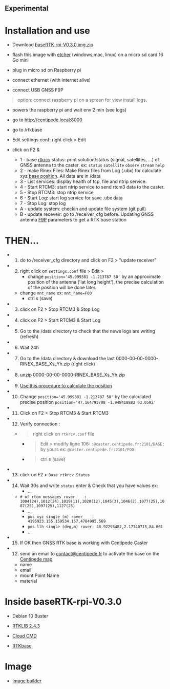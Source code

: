 ## Experimental

# Installation and use

* Download [baseRTK-rpi-V0.3.0.img.zip](https://github.com/jancelin/rtkbase/releases/download/baseRTK-rpi-V0.3.0/baseRTK-rpi-V0.3.0.img.zip)

* flash this image with [etcher](https://www.google.com/search?client=firefox-b-1-d&q=etcher)  (windows,mac, linux) on a micro sd card 16 Go mini

* plug in micro sd on Raspberry pi

* connect ethernet (with internet alive)

* connect USB GNSS F9P 

> option: connect raspberry pi on a screen for view install logs.

* powers the raspberry pi and wait env 2 min (see logs)

* go to http://centipede.local:8000

* go to /rtkbase

* Edit settings.conf: right click > Edit 

* click on F2 &
    - 1 - base [rtkrcv](https://manpages.debian.org/unstable/rtklib/rtkrcv.1.en.html) status: print solution/status (signal, satellites, ...) of GNSS antenna to the caster. ex: ```status``` ```satellite``` ```observ``` ```stream``` ```help```
    - 2 - make Rinex Files: Make Rinex files from Log (.ubx) for calculate xyz [base position](http://rgp.ign.fr/SERVICES/calcul_online.php). All data are in /data
    - 3 - List services: display health of tcp, file and ntrip service.
    - 4 - Start RTCM3: start ntrip service to send rtcm3 data to the caster. 
    - 5 - Stop RTCM3: stop ntrip service
    - 6 - Start Log: start log service for save .ubx data
    - 7 - Stop Log: stop log
    - A - update system: checkin and update file system (git pull)
    - B - update receveir: go to /receiver_cfg before. Updating GNSS antenna [F9P](https://github.com/jancelin/rtkbase/blob/master/receiver_cfg/U-Blox_ZED-F9P_config_info.txt) parameters to get a RTK base station 

# THEN...

* 1. do to /receiver_cfg directory and click on F2 > "update receiver"

* 2. right click on ```settings.conf``` file > Edit > 
        - change ```position='45.999381 -1.213787 50'``` by an approximate position of the antenna ('lat long height'), the precise calculation of the position will be done later.
	- change ```mnt_name``` ex: ```mnt_name=FOO```
        - ctrl s (save)
* 3. click on F2 > Stop RTCM3 & Stop Log

* 4. click on F2 > Start RTCM3 & Start Log

* 5. Go to the /data directory to check that the news logs are writing (refresh)

* 6. Wait 24h

* 7. Go to the /data directory & download the last 0000-00-00-0000-RINEX_BASE_Xs_Yh.zip (right click)

* 8. unzip 0000-00-00-0000-RINEX_BASE_Xs_Yh.zip

* 9. [Use this procedure to calculate the position](https://jancelin.github.io/centipede/4_positionnement.html)

* 10. Change ```position='45.999381 -1.213787 50'```  by the calculated precise position ```position='47.164793708 -1.948418882 63.0592'```

* 11. Click on F2 > Stop RTCM3 & Start RTCM3

* 12. Verify connection : 
	- > right click on ```rtkrcv.conf``` file 
        - > Edit > modify ligne 106: ```:@caster.centipede.fr:2101/BASE:``` by yours ex: ```@caster.centipede.fr:2101/FOO:``` 
        - > ctrl s (save)

* 13. click on F2 > ```Base rtkrcv Status```

* 14. Wait 30s and write ```status``` enter & Check that you have values ex:
        - ...
	- ```# of rtcm messages rover    : 1004(24),1012(24),1019(11),1020(12),1045(3),1046(2),1077(25),1087(25),1097(25),1127(25)```
        - ...
        - ```pos xyz single (m) rover    : 4195923.155,159534.157,4784995.569```
        - ```pos llh single (deg,m) rover: 48.92293482,2.17740715,84.661```
        - ...

* 15. If OK then GNSS RTK base is working with Centipede Caster

* 12. send an email to contact@centipede.fr to activate the base on the [Centipede map](https://centipede.fr)
	- name
	- email
	- mount Point Name
	- material

# Inside baseRTK-rpi-V0.3.0

* Debian 10 Buster 

* [RTKLIB 2.4.3](https://github.com/tomojitakasu/RTKLIB.git)

* [Cloud CMD](https://github.com/coderaiser/cloudcmd)

* [RTKbase](https://github.com/Stefal/rtkbase.git)

# Image

* [Image builder](https://github.com/jancelin/image-builder-rpi/blob/baseRTK-rpi-V0.2.5)




